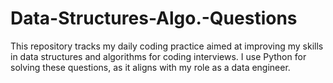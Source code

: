 # Data-Structures-Algo.-Questions
This repository tracks my daily coding practice aimed at improving my skills in data structures and algorithms for coding interviews. I use Python for solving these questions, as it aligns with my role as a data engineer.
